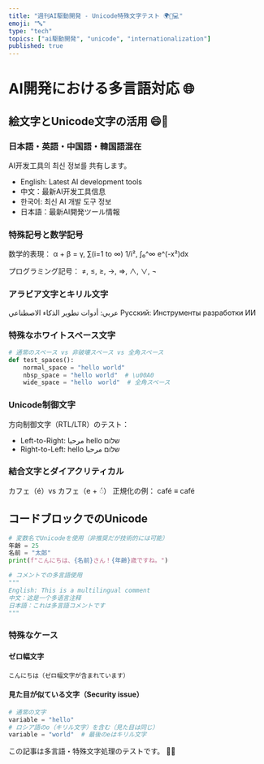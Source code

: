```yaml
---
title: "週刊AI駆動開発 - Unicode特殊文字テスト 🌍🚀💻"
emoji: "🔤"
type: "tech"
topics: ["ai駆動開発", "unicode", "internationalization"]
published: true
---
```


# AI開発における多言語対応 🌐

## 絵文字とUnicode文字の活用 😄🎉

### 日本語・英語・中国語・韓国語混在

AI开发工具의 최신 정보를 共有します。

- English: Latest AI development tools
- 中文：最新AI开发工具信息
- 한국어: 최신 AI 개발 도구 정보
- 日本語：最新AI開発ツール情報

### 特殊記号と数学記号

数学的表現： α + β = γ, ∑(i=1 to ∞) 1/i², ∫₀^∞ e^(-x²)dx

プログラミング記号： ≠, ≤, ≥, →, ⇒, ∧, ∨, ¬

### アラビア文字とキリル文字

عربي: أدوات تطوير الذكاء الاصطناعي
Русский: Инструменты разработки ИИ

### 特殊なホワイトスペース文字

```python
# 通常のスペース vs 非破壊スペース vs 全角スペース
def test_spaces():
    normal_space = "hello world"
    nbsp_space = "hello world"  # \u00A0
    wide_space = "hello　world"  # 全角スペース
```

### Unicode制御文字

方向制御文字（RTL/LTR）のテスト：
- Left-to-Right: ‎مرحبا hello שלום
- Right-to-Left: ‏hello שלום مرحبا

### 結合文字とダイアクリティカル

カフェ（é）vs カフェ（e + ◌́）
正規化の例： café ≡ café

## コードブロックでのUnicode

```python
# 変数名でUnicodeを使用（非推奨だが技術的には可能）
年齢 = 25
名前 = "太郎"
print(f"こんにちは、{名前}さん！{年齢}歳ですね。")

# コメントでの多言語使用
"""
English: This is a multilingual comment
中文：这是一个多语言注释
日本語：これは多言語コメントです
"""
```

### 特殊なケース

#### ゼロ幅文字
```text
こ‌ん‍に‎ち‏は（ゼロ幅文字が含まれています）
```

#### 見た目が似ている文字（Security issue）
```python
# 通常の文字
variable = "hello"
# ロシア語のо（キリル文字）を含む（見た目は同じ）
variablе = "world"  # 最後のeはキリル文字
```

この記事は多言語・特殊文字処理のテストです。 🧪✨